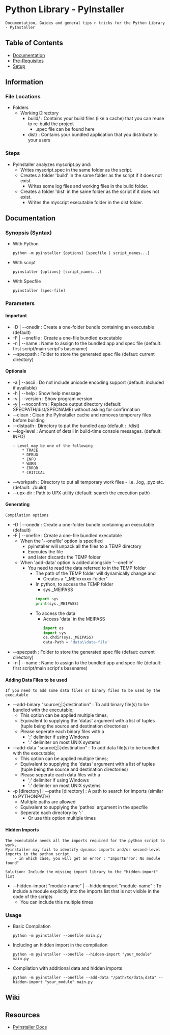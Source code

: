 # Python Library - PyInstaller

```
Documentation, Guides and general tips n tricks for the Python Library - PyInstaller
```

## Table of Contents
* [Documentation](#documentation)
* [Pre-Requisites](#pre-requisites)
* [Setup](#setup)

## Information
### File Locations
- Folders
    - Working Directory
        - build/ : Contains your build files (like a cache) that you can reuse to re-build the project
            + .spec file can be found here
        + dist/ : Contains your bundled application that you distribute to your users

### Steps
- PyInstaller analyzes myscript.py and:
    + Writes myscript.spec in the same folder as the script.
    - Creates a folder 'build' in the same folder as the script if it does not exist.
        + Writes some log files and working files in the build folder.
    - Creates a folder 'dist' in the same folder as the script if it does not exist.
        + Writes the myscript executable folder in the dist folder. 

## Documentation
### Synopsis (Syntax)

- With Python
    ```console
    python -m pyinstaller {options} [specfile | script_names...]
    ```

- With script
    ```console
    pyinstaller {options} [script_names...]
    ```

- With Specfile
    ```console
    pyinstaller [spec-file]
    ```

### Parameters

#### Important

* -D | --onedir : Create a one-folder bundle containing an executable (default)
* -F | --onefile : Create a one-file bundled executable
* -n <NAME> | --name <NAME> : Name to assign to the bundled app and spec file (default: first script/main script's basename)
* --specpath <directory> : Folder to store the generated spec file (defaut: current directory)


#### Optionals

* -a | --ascii : Do not include unicode encoding support (default: included if available)
* -h | --help : Show help message
* -v | --version : Show program version
* -y | --noconfirm : Replace output directory (default: SPECPATH/dist/SPECNAME) without asking for confirmation
* --clean : Clean the PyInstaller cache and removes temporary files before building
* --distpath <directory> : Directory to put the bundled app (default : ./dist)
* --log-level <LEVEL> : Amount of detail in build-time console messages. (default: INFO)
	```
	- Level may be one of the following
		* TRACE
		* DEBUG
		* INFO
		* WARN
		* ERROR
		* CRITICAL
	```
* --workpath <directory> : Directory to put all temporary work files - i.e.  .log, .pyz etc. (default: ./build)
* --upx-dir <directory>	 : Path to UPX utility (default: search the execution path)

#### Generating
```
Compilation options
```
* -D | --onedir : Create a one-folder bundle containing an executable (default)
* -F | --onefile : Create a one-file bundled executable
    - When the '--onefile' option is specified
        + pyinstaller will unpack all the files to a TEMP directory
        + Executes the file
        + and later discards the TEMP folder
    - When 'add-data' option is added alongside '--onefile'
        - You need to read the data referred to in the TEMP folder
            - The path of the TEMP folder will dynamically change and
                + Creates a "_MEIxxxxxx-folder"
            - In python, to access the TEMP folder
                + sys._MEIPASS
                ```python
                import sys
                print(sys._MEIPASS)
                ```
            - To access the data
                + Access 'data' in the MEIPASS
                    ```python
                    import os
                    import sys
                    os.chdir(sys._MEIPASS)
                    data-Path = 'data\\data-file'
                    ```
* --specpath <directory> : Folder to store the generated spec file (defaut: current directory)
* -n <NAME> | --name <NAME> : Name to assign to the bundled app and spec file (default: first script/main script's basename)

#### Adding Data Files to be used
```
If you need to add some data files or binary files to be used by the executable
```
- --add-binary "source{;|:}destination" : To add binary file(s) to be bundled with the executable;
    + This option can be applied multiple times;
    + Equivalent to supplying the 'datas' argument with a list of tuples (tuple being the source and destination directories)
    - Please seperate each binary files with a
        + ';' delimiter if using Windows
        + ':' delimiter on most UNIX systems
- --add-data "source{;|:}destination" : To add data file(s) to be bundled with the executable; 
    + This option can be applied multiple times; 
    + Equivalent to supplying the 'datas' argument with a list of tuples (tuple being the source and destination directories)
    - Please seperate each data files with a 
        + ';' delimiter if using Windows
        + ':' delimiter on most UNIX systems
- -p [directory] | --paths [directory] : A path to search for imports (similar to PYTHONPATH)
    + Multiple paths are allowed
    + Equivalent to supplying the 'pathex' argument in the specfile
    - Seperate each directory by ':'
        + Or use this option multiple times

#### Hidden Imports
```
The executable needs all the imports required for the python script to work.
Pyinstaller may fail to identify dynamic imports and/or second-level imports in the python script
    - in which case, you will get an error : "ImportError: No module found"

Solution: Include the missing import library to the "hidden-import" list
```
- --hidden-import "module-name" | --hiddenimport "module-name" : To include a module explicitly into the imports list that is not visible in the code of the scripts
    + You can include this multiple times
        

        
### Usage

- Basic Compilation
    ```console
    python -m pyinstaller --onefile main.py
    ```

- Including an hidden import in the compilation
    ```console
    python -m pyinstaller --onefile --hidden-import "your_module" main.py
    ```
    
- Compilation with additional data and hidden imports
    ```console
    python -m pyinstaller --onefile --add-data "/path/to/data;data" --hidden-import "your_module" main.py
    ```

## Wiki

    
## Resources
+ [PyInstaller Docs](https://pyinstaller.org/en/stable/usage.html)

